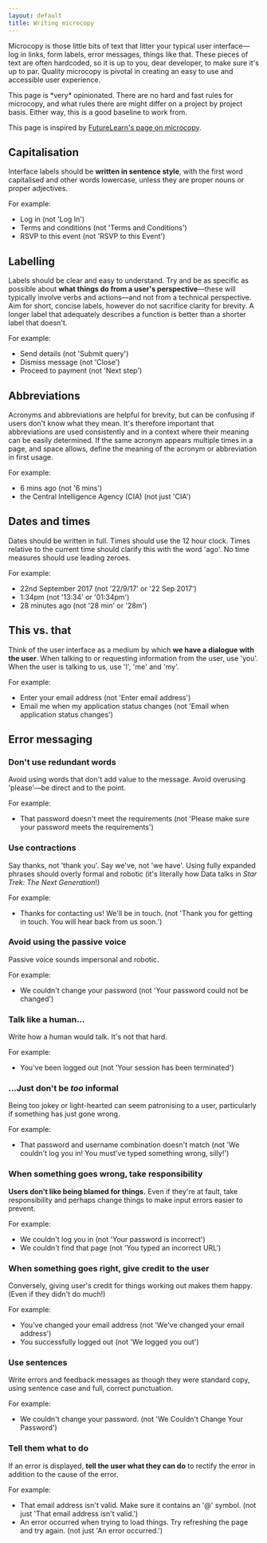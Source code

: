 ```yaml
---
layout: default
title: Writing microcopy
---
```


Microcopy is those little bits of text that litter your typical user interface—log in links, form labels, error messages, things like that. These pieces of text are often hardcoded, so it is up to you, dear developer, to make sure it's up to par. Quality microcopy is pivotal in creating an easy to use and accessible user experience.

<aside class="aside aside--opinion">
This page is *very* opinionated. There are no hard and fast rules for microcopy, and what rules there are might differ on a project by project basis. Either way, this is a good baseline to work from.
</aside>

This page is inspired by [FutureLearn's page on microcopy](https://www.futurelearn.com/pattern-library/core-patterns/microcopy).

## Capitalisation

Interface labels should be **written in sentence style**, with the first word capitalised and other words lowercase, unless they are proper nouns or proper adjectives.

For example:

* Log in (not 'Log In')
* Terms and conditions (not 'Terms and Conditions')
* RSVP to this event (not 'RSVP to this Event')

## Labelling

Labels should be clear and easy to understand. Try and be as specific as possible about **what things do from a user's perspective**—these will typically involve verbs and actions—and not from a technical perspective. Aim for short, concise labels, however do not sacrifice clarity for brevity. A longer label that adequately describes a function is better than a shorter label that doesn't.

For example:

* Send details (not 'Submit query')
* Dismiss message (not 'Close')
* Proceed to payment (not 'Next step')

## Abbreviations

Acronyms and abbreviations are helpful for brevity, but can be confusing if users don't know what they mean. It's therefore important that abbreviations are used consistently and in a context where their meaning can be easily determined. If the same acronym appears multiple times in a page, and space allows, define the meaning of the acronym or abbreviation in first usage.

For example:

* 6 mins ago (not '6 mins')
* the Central Intelligence Agency (CIA) (not just 'CIA')

## Dates and times

Dates should be written in full. Times should use the 12 hour clock. Times relative to the current time should clarify this with the word 'ago'. No time measures should use leading zeroes.

For example:

* 22nd September 2017 (not '22/9/17' or '22 Sep 2017')
* 1:34pm (not '13:34' or '01:34pm')
* 28 minutes ago (not '28 min' or '28m')

## This vs. that

Think of the user interface as a medium by which **we have a dialogue with the user**. When talking to or requesting information from the user, use 'you'. When the user is talking to us, use 'I', 'me' and 'my'.

For example:

* Enter your email address (not 'Enter email address')
* Email me when my application status changes (not 'Email when application status changes')

## Error messaging

### Don't use redundant words

Avoid using words that don't add value to the message. Avoid overusing 'please'—be direct and to the point.

For example:

* That password doesn't meet the requirements (not 'Please make sure your password meets the requirements')

### Use contractions

Say thanks, not 'thank you'. Say we've, not 'we have'. Using fully expanded phrases should overly formal and robotic (it's literally how Data talks in *Star Trek: The Next Generation*!)

For example:

* Thanks for contacting us! We'll be in touch. (not 'Thank you for getting in touch. You will hear back from us soon.')

### Avoid using the passive voice

Passive voice sounds impersonal and robotic.

For example:

* We couldn't change your password (not 'Your password could not be changed')

### Talk like a human&hellip;

Write how a human would talk. It's not that hard.

For example:

* You've been logged out (not 'Your session has been terminated')

### &hellip;Just don't be *too* informal

Being too jokey or light-hearted can seem patronising to a user, particularly if something has just gone wrong.

For example:

* That password and username combination doesn't match (not 'We couldn't log you in! You must've typed something wrong, silly!')

### When something goes wrong, take responsibility

**Users don't like being blamed for things.** Even if they're at fault, take responsibility and perhaps change things to make input errors easier to prevent.

For example:

* We couldn't log you in (not 'Your password is incorrect')
* We couldn't find that page (not 'You typed an incorrect URL')

### When something goes right, give credit to the user

Conversely, giving user's credit for things working out makes them happy. (Even if they didn't do much!)

For example:

* You've changed your email address (not 'We've changed your email address')
* You successfully logged out (not 'We logged you out')

### Use sentences

Write errors and feedback messages as though they were standard copy, using sentence case and full, correct punctuation.

For example:

* We couldn't change your password.  (not 'We Couldn't Change Your Password')

### Tell them what to do

If an error is displayed, **tell the user what they can do** to rectify the error in addition to the cause of the error.

For example:

* That email address isn't valid. Make sure it contains an '@' symbol. (not just 'That email address isn't valid.')
* An error occurred when trying to load things. Try refreshing the page and try again. (not just 'An error occurred.')
